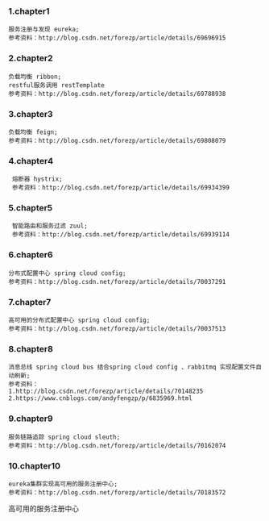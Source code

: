 ### 1.chapter1

    服务注册与发现 eureka;   
    参考资料：http://blog.csdn.net/forezp/article/details/69696915
    
### 2.chapter2

    负载均衡 ribbon;   
    restful服务调用 restTemplate    
    参考资料：http://blog.csdn.net/forezp/article/details/69788938
    
### 3.chapter3

    负载均衡 feign;   
    参考资料：http://blog.csdn.net/forezp/article/details/69808079
    
### 4.chapter4
 
     熔断器 hystrix;   
     参考资料：http://blog.csdn.net/forezp/article/details/69934399
     
### 5.chapter5
 
     智能路由和服务过滤 zuul;   
     参考资料：http://blog.csdn.net/forezp/article/details/69939114
     
### 6.chapter6

    分布式配置中心 spring cloud config;   
    参考资料：http://blog.csdn.net/forezp/article/details/70037291
    
### 7.chapter7

    高可用的分布式配置中心 spring cloud config;   
    参考资料：http://blog.csdn.net/forezp/article/details/70037513
    
### 8.chapter8

    消息总线 spring cloud bus 结合spring cloud config 、rabbitmq 实现配置文件自动刷新;   
    参考资料：
    1.http://blog.csdn.net/forezp/article/details/70148235
    2.https://www.cnblogs.com/andyfengzp/p/6835969.html
    
### 9.chapter9

    服务链路追踪 spring cloud sleuth;   
    参考资料：http://blog.csdn.net/forezp/article/details/70162074

### 10.chapter10

    eureka集群实现高可用的服务注册中心;   
    参考资料：http://blog.csdn.net/forezp/article/details/70183572


高可用的服务注册中心